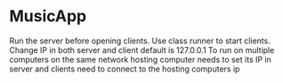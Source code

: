 # MusicApp
Run the server before opening clients.
Use class runner to start clients.
Change IP in both server and client default is 127.0.0.1
To run on multiple computers on the same network hosting computer needs to set its IP in server
and clients need to connect to the hosting computers ip